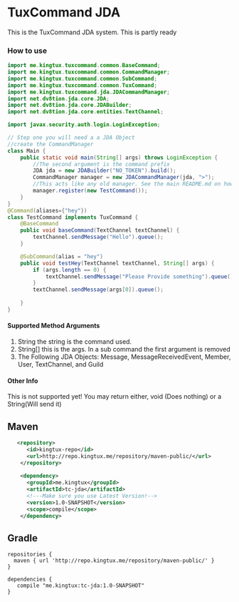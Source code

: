 # TuxCommand JDA
This is the TuxCommand JDA system. This is partly ready

### How to use

```java
import me.kingtux.tuxcommand.common.BaseCommand;
import me.kingtux.tuxcommand.common.CommandManager;
import me.kingtux.tuxcommand.common.SubCommand;
import me.kingtux.tuxcommand.common.TuxCommand;
import me.kingtux.tuxcommand.jda.JDACommandManager;
import net.dv8tion.jda.core.JDA;
import net.dv8tion.jda.core.JDABuilder;
import net.dv8tion.jda.core.entities.TextChannel;

import javax.security.auth.login.LoginException;

// Step one you will need a a JDA Object
//create the CommandManager
class Main {
    public static void main(String[] args) throws LoginException {
        //The second argument is the command prefix 
        JDA jda = new JDABuilder("NO_TOKEN").build();
        CommandManager manager = new JDACommandManager(jda, ">");
        //This acts like any old manager. See the main README.md on how to use.
        manager.register(new TestCommand());
    }
}
@Command(aliases={"hey"})
class TestCommand implements TuxCommand {
    @BaseCommand
    public void baseCommand(TextChannel textChannel) {
        textChannel.sendMessage("Hello").queue();
    }

    @SubCommand(alias = "hey")
    public void testHey(TextChannel textChannel, String[] args) {
        if (args.length == 0) {
            textChannel.sendMessage("Please Provide something").queue();
        }
        textChannel.sendMessage(args[0]).queue();
        
    }
}
```
#### Supported Method Arguments
1. String the string is the command used. 
2. String[] this is the args. In a sub command the first argument is removed
3. The Following JDA Objects: Message, MessageReceivedEvent, Member, User, TextChannel, and Guild 
#### Other Info
This is not supported yet!
You may return either, void (Does nothing) or a String(Will send it)


## Maven
```xml
   <repository>
      <id>kingtux-repo</id>
      <url>http://repo.kingtux.me/repository/maven-public/</url>
    </repository>
    
    <dependency>
      <groupId>me.kingtux</groupId>
      <artifactId>tc-jda</artifactId>
      <!---Make sure you use Latest Version!-->
      <version>1.0-SNAPSHOT</version>
      <scope>compile</scope>
    </dependency>
```
## Gradle
```
repositories {
  maven { url 'http://repo.kingtux.me/repository/maven-public/' }
}

dependencies {
   compile "me.kingtux:tc-jda:1.0-SNAPSHOT"
}
```